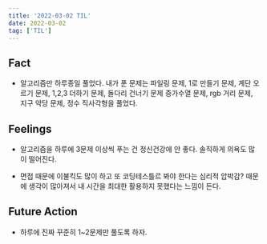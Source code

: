 ```yaml
---
title: '2022-03-02 TIL'
date: 2022-03-02
tag: ['TIL']
---
```


## Fact

- 알고리즘만 하루종일 풀었다. 내가 푼 문제는 파일링 문제, 1로 만들기 문제, 계단 오르기 문제, 1,2,3 더하기 문제, 돌다리 건너기 문제 증가수열 문제, rgb 거리 문제, 지구 악당 문제, 정수 직사각형을 풀었다.

## Feelings

- 알고리즘을 하루에 3문제 이상씩 푸는 건 정신건강에 안 좋다. 솔직하게 의욕도 많이 떨어진다.

- 면접 때문에 이불킥도 많이 하고 또 코딩테스틀르 봐야 한다는 심리적 압박감? 때문에 생각이 많아져서 내 시간을 최대한 활용하지 못했다는 느낌이 든다.

## Future Action

- 하루에 진짜 꾸준히 1~2문제만 풀도록 하자.
